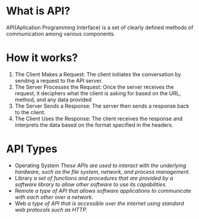 # What is API?
API(Aplication Programming Interface) is a set of clearly defined methods of communication among various components.

# How it works?
1. The Client Makes a Request: The client initiates the conversation by sending a request to the API server.
2. The Server Processes the Request: Once the server receives the request, it deciphers what the client is asking for based on the URL, method, and any data provided
3. The Server Sends a Response: The server then sends a response back to the client.
4. The Client Uses the Response: The client receives the response and interprets the data based on the format specified in the headers.

# API Types
* Operating System _These APIs are used to interact with the underlying hardware, such as the file system, network, and process management._
* Library _a set of functions and procedures that are provided by a software library to allow other software to use its capabilities._
* Remote _a type of API that allows software applications to communicate with each other over a network._
* Web _a type of API that is accessible over the internet using standard web protocols such as HTTP._
